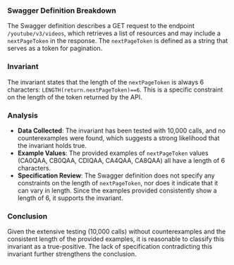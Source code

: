 ### Swagger Definition Breakdown
The Swagger definition describes a GET request to the endpoint `/youtube/v3/videos`, which retrieves a list of resources and may include a `nextPageToken` in the response. The `nextPageToken` is defined as a string that serves as a token for pagination.

### Invariant
The invariant states that the length of the `nextPageToken` is always 6 characters: `LENGTH(return.nextPageToken)==6`. This is a specific constraint on the length of the token returned by the API.

### Analysis
- **Data Collected**: The invariant has been tested with 10,000 calls, and no counterexamples were found, which suggests a strong likelihood that the invariant holds true.
- **Example Values**: The provided examples of `nextPageToken` values (CA0QAA, CB0QAA, CDIQAA, CA4QAA, CA8QAA) all have a length of 6 characters.
- **Specification Review**: The Swagger definition does not specify any constraints on the length of `nextPageToken`, nor does it indicate that it can vary in length. Since the examples provided consistently show a length of 6, it supports the invariant.

### Conclusion
Given the extensive testing (10,000 calls) without counterexamples and the consistent length of the provided examples, it is reasonable to classify this invariant as a true-positive. The lack of specification contradicting this invariant further strengthens the conclusion.
